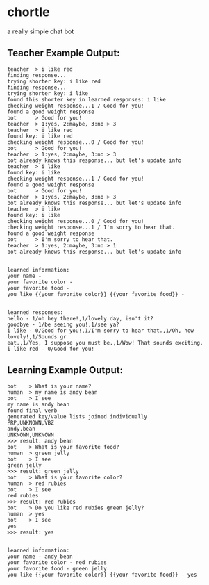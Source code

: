 chortle
=======

a really simple chat bot

Teacher Example Output:
-----------------------

    teacher  > i like red
    finding response...
    trying shorter key: i like red
    finding response...
    trying shorter key: i like
    found this shorter key in learned responses: i like
    checking weight response...1 / Good for you!
    found a good weight response
    bot      > Good for you!
    teacher  > 1:yes, 2:maybe, 3:no > 3
    teacher  > i like red
    found key: i like red
    checking weight response...0 / Good for you!
    bot      > Good for you!
    teacher  > 1:yes, 2:maybe, 3:no > 3
    bot already knows this response... but let's update info
    teacher  > i like
    found key: i like
    checking weight response...1 / Good for you!
    found a good weight response
    bot      > Good for you!
    teacher  > 1:yes, 2:maybe, 3:no > 3
    bot already knows this response... but let's update info
    teacher  > i like
    found key: i like
    checking weight response...0 / Good for you!
    checking weight response...1 / I'm sorry to hear that.
    found a good weight response
    bot      > I'm sorry to hear that.
    teacher  > 1:yes, 2:maybe, 3:no > 1
    bot already knows this response... but let's update info


    learned information:
    your name -
    your favorite color -
    your favorite food -
    you like {{your favorite color}} {{your favorite food}} -


    learned responses:
    hello - 1/oh hey there!,1/lovely day, isn't it?
    goodbye - 1/be seeing you!,1/see ya?
    i like - 0/Good for you!,1/I'm sorry to hear that.,1/Oh, how lovely!,1/Sounds gr
    eat.,1/Yes, I suppose you must be.,1/Wow! That sounds exciting.
    i like red - 0/Good for you!


Learning Example Output:
------------------------

    bot    > What is your name?
    human  > my name is andy bean
    bot    > I see
    my name is andy bean
    found final verb
    generated key/value lists joined individually
    PRP,UNKNOWN,VBZ
    andy,bean
    UNKNOWN,UNKNOWN
    >>> result: andy bean
    bot    > What is your favorite food?
    human  > green jelly
    bot    > I see
    green jelly
    >>> result: green jelly
    bot    > What is your favorite color?
    human  > red rubies
    bot    > I see
    red rubies
    >>> result: red rubies
    bot    > Do you like red rubies green jelly?
    human  > yes
    bot    > I see
    yes
    >>> result: yes


    learned information:
    your name - andy bean
    your favorite color - red rubies
    your favorite food - green jelly
    you like {{your favorite color}} {{your favorite food}} - yes

